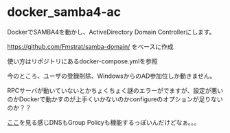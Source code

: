 # docker_samba4-ac
DockerでSAMBA4を動かし、ActiveDirectory Domain Controllerにします。

https://github.com/Fmstrat/samba-domain/ をベースに作成


使い方はリポジトリにあるdocker-compose.ymlを参照

今のところ、ユーザの登録削除、WindowsからのAD参加位しか動きません。

RPCサーバが動いていないとかちょくちょく謎のエラーがでますが、設定が悪いのかDockerで動かすのが上手くいかないのかconfigureのオプションが足りないのか？？

[ここ](https://www.tecmint.com/manage-samba4-dns-group-policy-from-windows/)を見る感じDNSもGroup Policyも機能するっぽいんだけどなぁ。。。



